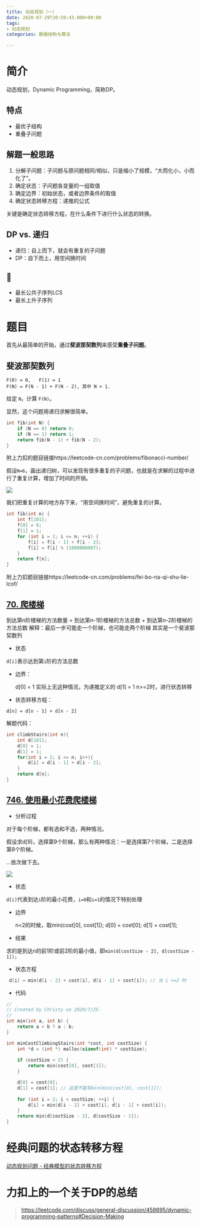 ```yaml
---
title: 动态规划（一）
date: 2020-07-29T20:59:43.000+00:00
tags:
- 动态规划
categories: 数据结构与算法

---
```

# 简介

动态规划，Dynamic Programming，简称DP。

## 特点

* 最优子结构
* 重叠子问题

## 解题一般思路

1. 分解子问题：子问题与原问题相同/相似，只是缩小了规模，“大而化小，小而化了”。
2. 确定状态：子问题各变量的一组取值
3. 确定边界：初始状态，或者边界条件的取值
4. 确定状态转移方程：递推的公式

关键是确定状态转移方程，在什么条件下进行什么状态的转换。

## DP vs. 递归

* 递归：自上而下，就会有重复的子问题
* DP：自下而上，用空间换时间

## 🌰

* 最长公共子序列LCS
* 最长上升子序列

# 题目

首先从最简单的开始，通过**斐波那契数列**来感受**重叠子问题**。

## 斐波那契数列

    F(0) = 0,   F(1) = 1
    F(N) = F(N - 1) + F(N - 2), 其中 N > 1.

给定 `N`，计算 `F(N)`。

显然，这个问题用递归求解很简单。

```C
int fib(int N) {
    if (N == 0) return 0;
    if (N == 1) return 1;
    return fib(N - 1) + fib(N - 2);
}
```

附上力扣的题目链接https://leetcode-cn.com/problems/fibonacci-number/

假设`N=6`，画出递归树，可以发现有很多重复的子问题，也就是在求解的过程中进行了重复计算，增加了时间的开销。

![](https://cdn.sparkling.land/christy/images/image-20200725160103632.png)

我们把重复计算的地方存下来，“用空间换时间”，避免重复的计算。

```C
int fib(int n) {
    int f[101];
    f[0] = 0;
    f[1] = 1;
    for (int i = 2; i <= n; ++i) {
        f[i] = f[i - 1] + f[i - 2];
        f[i] = f[i] % (1000000007);
    }
    return f[n];
}
```

附上力扣题目链接https://leetcode-cn.com/problems/fei-bo-na-qi-shu-lie-lcof/

## [70. 爬楼梯](https://leetcode-cn.com/problems/climbing-stairs/)

到达第n阶楼梯的方法数量 = 到达第n-1阶楼梯的方法总数 + 到达第n-2阶楼梯的方法总数
解释：最后一步可能走一个阶梯，也可能走两个阶梯
其实是一个斐波那契数列

* 状态

`d[i]`表示达到第`i`阶的方法总数

* 边界：

    d[0] = 1 实际上无这种情况，为递推定义的
    d[1] = 1
    n>=2时，进行状态转移

* 状态转移方程：

`d[n] = d[n - 1] + d[n - 2]`

解题代码：

```C
int climbStairs(int n){
    int d[101];
    d[0] = 1;
    d[1] = 1;
    for(int i = 2; i <= n; i++){
        d[i] = d[i - 1] + d[i - 2];
    }
    return d[n];
}
```

## [746. 使用最小花费爬楼梯](https://leetcode-cn.com/problems/min-cost-climbing-stairs/)

* 分析过程

对于每个阶梯，都有选和不选，两种情况。

假设求d\[9\]，选择第9个阶梯，那么有两种情况：一是选择第7个阶梯，二是选择第8个阶梯。

...依次做下去。

![](https://cdn.sparkling.land/christy/images/image-20200725213658262.png)

* 状态

`d[i]`代表到达`i`阶的最小花费，`i=0`和`i=1`的情况下特别处理

* 边界

    n<2的时候，取min(cost[0], cost[1]);
    d[0] = cost[0];
    d[1] = cost[1];

* 结果

求的是到达n的前1阶或前2阶的最小值，即`min(d[costSize - 2], d[costSize - 1]);`

* 状态方程

```C
 d[i] = min(d[i - 2] + cost[i], d[i - 1] + cost[i]); // 当 i >=2 时
```

* 代码

```C
//
// Created by Christy on 2020/7/25.
//
int min(int a, int b) {
    return a < b ? a : b;
}

int minCostClimbingStairs(int *cost, int costSize) {
    int *d = (int *) malloc(sizeof(int) * costSize);
   
    if (costSize < 2) {
        return min(cost[0], cost[1]);
    }

    d[0] = cost[0];
    d[1] = cost[1]; // 这里不能写min(min(cost[0], cost[1]);
    
    for (int i = 2; i < costSize; ++i) {
        d[i] = min(d[i - 2] + cost[i], d[i - 1] + cost[i]);
    }
    return min(d[costSize - 2], d[costSize - 1]);
}
```

# 经典问题的状态转移方程

[动态规划问题 - 经典模型的状态转移方程](https://www.cnblogs.com/tgycoder/p/5037559.html)

# 力扣上的一个关于DP的总结

> https://leetcode.com/discuss/general-discussion/458695/dynamic-programming-patterns#Decision-Making